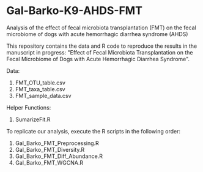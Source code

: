 # Gal-Barko-K9-AHDS-FMT
Analysis of the effect of fecal microbiota transplantation (FMT) on the fecal microbiome of dogs with acute hemorrhagic diarrhea syndrome (AHDS)

This repository contains the data and R code to reproduce the results in the manuscript in progress: "Effect of Fecal Microbiota Transplantation on the Fecal Microbiome of Dogs with Acute Hemorrhagic Diarrhea Syndrome".

Data:

1. FMT_OTU_table.csv
2. FMT_taxa_table.csv
3. FMT_sample_data.csv

Helper Functions:

1. SumarizeFit.R

To replicate our analysis, execute the R scripts in the following order:

1. Gal_Barko_FMT_Preprocessing.R
2. Gal_Barko_FMT_Diversity.R
3. Gal_Barko_FMT_Diff_Abundance.R
4. Gal_Barko_FMT_WGCNA.R

